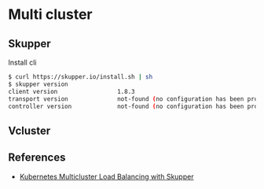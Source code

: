 # Multi cluster

## Skupper

Install cli

```sh
$ curl https://skupper.io/install.sh | sh
$ skupper version
client version                 1.8.3
transport version              not-found (no configuration has been provided)
controller version             not-found (no configuration has been provided)
```

## Vcluster

## References

- [Kubernetes Multicluster Load Balancing with Skupper](https://piotrminkowski.com/2023/08/04/kubernetes-multicluster-load-balancing-with-skupper/)
